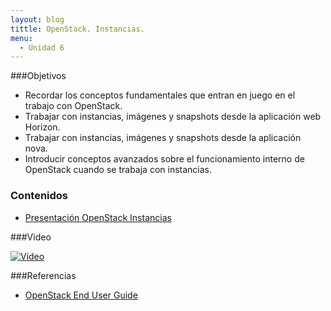 ```yaml
---
layout: blog
tittle: OpenStack. Instancias.
menu:
  - Unidad 6
---
```

###Objetivos

* Recordar los conceptos fundamentales que entran en juego en el trabajo con OpenStack.
* Trabajar con instancias, imágenes y snapshots desde la aplicación web Horizon.
* Trabajar con instancias, imágenes y snapshots desde la aplicación nova.
* Introducir conceptos avanzados sobre el funcionamiento interno de OpenStack cuando se trabaja con instancias.

### Contenidos

* [Presentación OpenStack Instancias](presentacion_instancias)

###Video

[![Video](http://img.youtube.com/vi/3m5LeyI7Bss/0.jpg)](https://www.youtube.com/watch?v=XYOme2eNQTg)

###Referencias

* [OpenStack End User Guide](http://docs.openstack.org/user-guide/content/index.html)